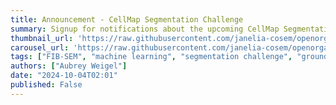 ```yaml
---
title: Announcement - CellMap Segmentation Challenge 
summary: Signup for notifications about the upcoming CellMap Segmentation Challenge
thumbnail_url: 'https://raw.githubusercontent.com/janelia-cosem/openorganelle-blog/main/assets/p7_mouse_data_release_banner.png'  
carousel_url: 'https://raw.githubusercontent.com/janelia-cosem/openorganelle-blog/main/assets/p7_mouse_data_release_banner.png'  
tags: ["FIB-SEM", "machine learning", "segmentation challenge", "groundtruth", "open data"]  
authors: ["Aubrey Weigel"]  
date: "2024-10-04T02:01" 
published: False  
---
```


